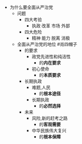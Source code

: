 - 为什么要全面从严治党
	- 问题
		- 四大考验
			- 执政 改革 市场 外部
		- 四大危险
			- 精神 能力 脱离 消极
	- 全面从严治党的地位 #肖四帽子
		- 的要求
			- 政党先进性和纯洁性
				- 的**内在要求**
			- 初心使命
				- 的**本质要求**
		- 长期执政
			- 难题,人民
				- 的**根本途径**
			- 长期执政
				- 的**必然选择**
		- 未来
			- 风险,新的赶考之路
				- 的**客观需要**
			- 中华民族伟大复兴
				- 的**根本保障**